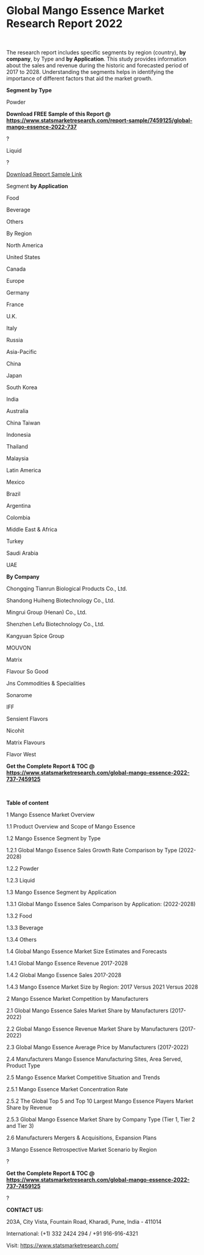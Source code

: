 <h1>Global Mango Essence Market Research Report 2022</h1><br/><p>The research report includes specific segments by region (country), <strong>by company</strong>, by Type and <strong>by Application</strong>. This study provides information about the sales and revenue during the historic and forecasted period of 2017 to 2028. Understanding the segments helps in identifying the importance of different factors that aid the market growth.</p>
 
 
 
 <p><strong>Segment by Type</strong></p>
 
 
 
 <p>Powder</p>
 
 
 
 <div><b>Download FREE Sample of this Report @ <a href="https://www.statsmarketresearch.com/download-free-sample/7459125/global-mango-essence-2022-737">https://www.statsmarketresearch.com/report-sample/7459125/global-mango-essence-2022-737</a></b></div>
 
 
 
 <p>? </p>
 
 
 
 <p>Liquid</p>
 
 
 
 <p>? </p>
 
 
 
 <p><a href="https://www.statsmarketresearch.com/download-free-sample/7459125/global-mango-essence-2022-737">Download Report Sample Link</a></p>
 
 
 
 <p>Segment <strong>by Application</strong></p>
 
 
 
 <p>Food</p>
 
 
 
 <p>Beverage</p>
 
 
 
 <p>Others</p>
 
 
 
 <p>By Region</p>
 
 
 
 <p>North America</p>
 
 
 
 <p>United States</p>
 
 
 
 <p>Canada</p>
 
 
 
 <p>Europe</p>
 
 
 
 <p>Germany</p>
 
 
 
 <p>France</p>
 
 
 
 <p>U.K.</p>
 
 
 
 <p>Italy</p>
 
 
 
 <p>Russia</p>
 
 
 
 <p>Asia-Pacific</p>
 
 
 
 <p>China</p>
 
 
 
 <p>Japan</p>
 
 
 
 <p>South Korea</p>
 
 
 
 <p>India</p>
 
 
 
 <p>Australia</p>
 
 
 
 <p>China Taiwan</p>
 
 
 
 <p>Indonesia</p>
 
 
 
 <p>Thailand</p>
 
 
 
 <p>Malaysia</p>
 
 
 
 <p>Latin America</p>
 
 
 
 <p>Mexico</p>
 
 
 
 <p>Brazil</p>
 
 
 
 <p>Argentina</p>
 
 
 
 <p>Colombia</p>
 
 
 
 <p>Middle East & Africa</p>
 
 
 
 <p>Turkey</p>
 
 
 
 <p>Saudi Arabia</p>
 
 
 
 <p>UAE</p>
 
 
 
 <p><strong>By Company</strong></p>
 
 
 
 <p>Chongqing Tianrun Biological Products Co., Ltd.</p>
 
 
 
 <p>Shandong Huiheng Biotechnology Co., Ltd.</p>
 
 
 
 <p>Mingrui Group (Henan) Co., Ltd.</p>
 
 
 
 <p>Shenzhen Lefu Biotechnology Co., Ltd.</p>
 
 
 
 <p>Kangyuan Spice Group</p>
 
 
 
 <p>MOUVON</p>
 
 
 
 <p>Matrix</p>
 
 
 
 <p>Flavour So Good</p>
 
 
 
 <p>Jns Commodities & Specialities</p>
 
 
 
 <p>Sonarome</p>
 
 
 
 <p>IFF</p>
 
 
 
 <p>Sensient Flavors</p>
 
 
 
 <p>Nicohit</p>
 
 
 
 <p>Matrix Flavours</p>
 
 
 
 <p>Flavor West</p>
 
 
 
 <div><b>Get the Complete Report & TOC @ <a href="https://www.statsmarketresearch.com/global-mango-essence-2022-737-7459125">https://www.statsmarketresearch.com/global-mango-essence-2022-737-7459125</a></b></div>
 
 
 
 <p><br />
 
 <b>Table of content</b></p>
 
 
 
 <p>1 Mango Essence Market Overview<br />
 
 1.1 Product Overview and Scope of Mango Essence<br />
 
 1.2 Mango Essence Segment by Type<br />
 
 1.2.1 Global Mango Essence Sales Growth Rate Comparison by Type (2022-2028)<br />
 
 1.2.2 Powder<br />
 
 1.2.3 Liquid<br />
 
 1.3 Mango Essence Segment by Application<br />
 
 1.3.1 Global Mango Essence Sales Comparison by Application: (2022-2028)<br />
 
 1.3.2 Food<br />
 
 1.3.3 Beverage<br />
 
 1.3.4 Others<br />
 
 1.4 Global Mango Essence Market Size Estimates and Forecasts<br />
 
 1.4.1 Global Mango Essence Revenue 2017-2028<br />
 
 1.4.2 Global Mango Essence Sales 2017-2028<br />
 
 1.4.3 Mango Essence Market Size by Region: 2017 Versus 2021 Versus 2028<br />
 
 2 Mango Essence Market Competition by Manufacturers<br />
 
 2.1 Global Mango Essence Sales Market Share by Manufacturers (2017-2022)<br />
 
 2.2 Global Mango Essence Revenue Market Share by Manufacturers (2017-2022)<br />
 
 2.3 Global Mango Essence Average Price by Manufacturers (2017-2022)<br />
 
 2.4 Manufacturers Mango Essence Manufacturing Sites, Area Served, Product Type<br />
 
 2.5 Mango Essence Market Competitive Situation and Trends<br />
 
 2.5.1 Mango Essence Market Concentration Rate<br />
 
 2.5.2 The Global Top 5 and Top 10 Largest Mango Essence Players Market Share by Revenue<br />
 
 2.5.3 Global Mango Essence Market Share by Company Type (Tier 1, Tier 2 and Tier 3)<br />
 
 2.6 Manufacturers Mergers & Acquisitions, Expansion Plans<br />
 
 3 Mango Essence Retrospective Market Scenario by Region<br />
 
 ? </p>
 
 
 
 <div><b>Get the Complete Report & TOC @ <a href="https://www.statsmarketresearch.com/global-mango-essence-2022-737-7459125">https://www.statsmarketresearch.com/global-mango-essence-2022-737-7459125</a></b></div>
 
 
 
 <p>? </p>
 
 
 
 <p><b>CONTACT US:</b><br />
 
 203A, City Vista, Fountain Road, Kharadi, Pune, India - 411014<br />
 
 International: (+1) 332 2424 294 / +91 916-916-4321<br />
 
 Visit: <a href="https://www.statsmarketresearch.com/">https://www.statsmarketresearch.com/</a></p>